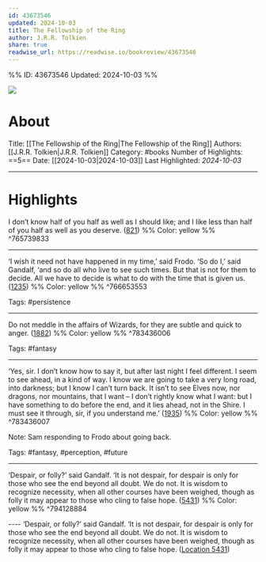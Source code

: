 ```yaml
---
id: 43673546
updated: 2024-10-03
title: The Fellowship of the Ring
author: J.R.R. Tolkien
share: true
readwise_url: https://readwise.io/bookreview/43673546
---
```


%%
ID: 43673546
Updated: 2024-10-03
%%

![]( https://images-na.ssl-images-amazon.com/images/I/41kUPvqlguL._SL500_.jpg)

# About
Title: [[The Fellowship of the Ring|The Fellowship of the Ring]]
Authors: [[J.R.R. Tolkien|J.R.R. Tolkien]]
Category: #books
Number of Highlights: ==5==
Date: [[2024-10-03|2024-10-03]]
Last Highlighted: *2024-10-03*

---

# Highlights

I don’t know half of you half as well as I should like; and I like less than half of you half as well as you deserve. ([821](https://readwise.io/to_kindle?action=open&asin=B007978NPG&location=821)) %% Color: yellow %% ^765739833

---
‘I wish it need not have happened in my time,’ said Frodo. ‘So do I,’ said Gandalf, ‘and so do all who live to see such times. But that is not for them to decide. All we have to decide is what to do with the time that is given us. ([1235](https://readwise.io/to_kindle?action=open&asin=B007978NPG&location=1235)) %% Color: yellow %% ^766653553

Tags: #persistence

---
Do not meddle in the affairs of Wizards, for they are subtle and quick to anger. ([1882](https://readwise.io/to_kindle?action=open&asin=B007978NPG&location=1882)) %% Color: yellow %% ^783436006

Tags: #fantasy

---
‘Yes, sir. I don’t know how to say it, but after last night I feel different. I seem to see ahead, in a kind of way. I know we are going to take a very long road, into darkness; but I know I can’t turn back. It isn’t to see Elves now, nor dragons, nor mountains, that I want – I don’t rightly know what I want: but I have something to do before the end, and it lies ahead, not in the Shire. I must see it through, sir, if you understand me.’ ([1935](https://readwise.io/to_kindle?action=open&asin=B007978NPG&location=1935)) %% Color: yellow %% ^783436007

Note: Sam responding to Frodo about going back.

Tags: #fantasy, #perception, #future

---
‘Despair, or folly?’ said Gandalf. ‘It is not despair, for despair is only for those who see the end beyond all doubt. We do not. It is wisdom to recognize necessity, when all other courses have been weighed, though as folly it may appear to those who cling to false hope. ([5431](https://readwise.io/to_kindle?action=open&asin=B007978NPG&location=5431)) %% Color: yellow %% ^794128884

---- ‘Despair, or folly?’ said Gandalf. ‘It is not despair, for despair is only for those who see the end beyond all doubt. We do not. It is wisdom to recognize necessity, when all other courses have been weighed, though as folly it may appear to those who cling to false hope. ([Location 5431](https://readwise.io/to_kindle?action=open&asin=B007978NPG&location=5431))

